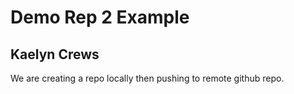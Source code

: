 # Demo Rep 2 Example

## Kaelyn Crews

We are creating a repo locally then pushing to remote github repo.